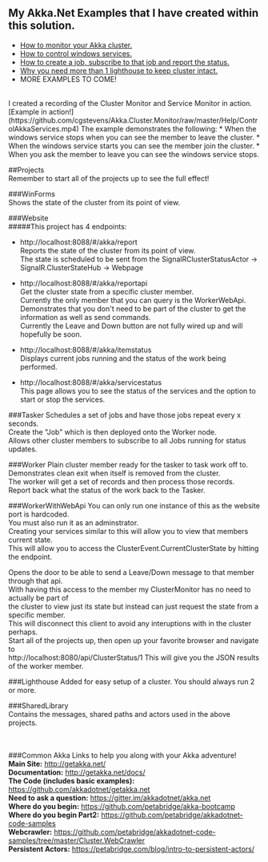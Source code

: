 ## My Akka.Net Examples that I have created within this solution.

* [How to monitor your Akka cluster.](https://github.com/cgstevens/Akka.Cluster.Monitor/wiki/Cluster-Monitor)
* [How to control windows services.](https://github.com/cgstevens/Akka.Cluster.Monitor/wiki/AkkaServicesControl)
* [How to create a job, subscribe to that job and report the status.](https://github.com/cgstevens/Akka.Cluster.Monitor/wiki/Job-Workers)
* [Why you need more than 1 lighthouse to keep cluster intact.](https://github.com/cgstevens/Akka.Cluster.Monitor/wiki/Seed-Nodes)
* MORE EXAMPLES TO COME!

<br/>
I created a recording of the Cluster Monitor and Service Monitor in action.
[Example in action!](https://github.com/cgstevens/Akka.Cluster.Monitor/raw/master/Help/ControlAkkaServices.mp4)  
The example demonstrates the following:
* When the windows service stops when you can see the member to leave the cluster.
* When the windows service starts you can see the member join the cluster.
* When you ask the member to leave you can see the windows service stops.  

##Projects  
Remember to start all of the projects up to see the full effect!  

###WinForms  
Shows the state of the cluster from its point of view.  

###Website  
#####This project has 4 endpoints:  
* http://localhost:8088/#/akka/report  
	Reports the state of the cluster from its point of view.  
	The state is scheduled to be sent from the SignalRClusterStatusActor -> SignalR.ClusterStateHub -> Webpage  
	
* http://localhost:8088/#/akka/reportapi  
	Get the cluster state from a specific cluster member.  
	Currently the only member that you can query is the WorkerWebApi.  
	Demonstrates that you don't need to be part of the cluster to get the information as well as send commands.  
	Currently the Leave and Down button are not fully wired up and will hopefully be soon.  
	
* http://localhost:8088/#/akka/itemstatus  
	Displays current jobs running and the status of the work being performed.  
	
* http://localhost:8088/#/akka/servicestatus  
	This page allows you to see the status of the services and the option to start or stop the services.	

###Tasker
Schedules a set of jobs and have those jobs repeat every x seconds.  
Create the "Job" which is then deployed onto the Worker node.  
Allows other cluster members to subscribe to all Jobs running for status updates.   
		
###Worker
Plain cluster member ready for the tasker to task work off to.  
Demonstrates clean exit when itself is removed from the cluster.  
The worker will get a set of records and then process those records.  
Report back what the status of the work back to the Tasker.  

###WorkerWithWebApi
You can only run one instance of this as the website port is hardcoded.  
You must also run it as an adminstrator.  
Creating your services similar to this will allow you to view that members current state.  
This will allow you to access the ClusterEvent.CurrentClusterState by hitting the endpoint.  

Opens the door to be able to send a Leave/Down message to that member through that api.  
With having this access to the member my ClusterMonitor has no need to actually be part of   
the cluster to view just its state but instead can just request the state from a specific member.   
This will disconnect this client to avoid any interuptions with in the cluster perhaps.  
Start all of the projects up, then open up your favorite browser and navigate to  
http://localhost:8080/api/ClusterStatus/1
This will give you the JSON results of the worker member.  
		
###Lighthouse
Added for easy setup of a cluster.   You should always run 2 or more.  

###SharedLibrary  
Contains the messages, shared paths and actors used in the above projects.  


<br/><br/>
###Common Akka Links to help you along with your Akka adventure!  
<b>Main Site:</b> http://getakka.net/  
<b>Documentation:</b> http://getakka.net/docs/  
<b>The Code (includes basic examples):</b> https://github.com/akkadotnet/getakka.net  
<b>Need to ask a question:</b> https://gitter.im/akkadotnet/akka.net  
<b>Where do you begin:</b> https://github.com/petabridge/akka-bootcamp  
<b>Where do you begin Part2:</b> https://github.com/petabridge/akkadotnet-code-samples  
<b>Webcrawler:</b> https://github.com/petabridge/akkadotnet-code-samples/tree/master/Cluster.WebCrawler  
<b>Persistent Actors:</b> https://petabridge.com/blog/intro-to-persistent-actors/
